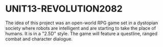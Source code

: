 # UNIT13-REVOLUTION2082
The idea of this project was an open-world RPG game set in a dystopian society where robots are intelligent and are starting to take the place of humans. It is in a "2.5D" style. The game will feature a questline, ranged combat and character dialogue.
